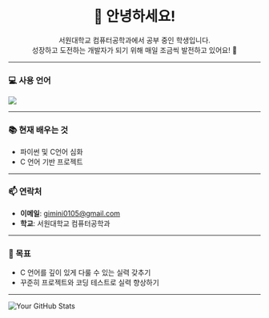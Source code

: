 <h1 align="center">👋 안녕하세요! </h1>

<p align="center">
  서원대학교 컴퓨터공학과에서 공부 중인 학생입니다.<br>
  성장하고 도전하는 개발자가 되기 위해 매일 조금씩 발전하고 있어요! 💪
</p>

---

### 💻 사용 언어
<p>
  <img src="https://img.shields.io/badge/C-00599C?style=flat&logo=c&logoColor=white"/>
</p>

---

### 📚 현재 배우는 것
- 파이썬 및 C언어 심화
- C 언어 기반 프로젝트

---

### 📫 연락처
- **이메일**: gimini0105@gmail.com
- **학교**: 서원대학교 컴퓨터공학과

---

### 🧭 목표
- C 언어를 깊이 있게 다룰 수 있는 실력 갖추기
- 꾸준히 프로젝트와 코딩 테스트로 실력 향상하기

---

![Your GitHub Stats](https://github-readme-stats.vercel.app/api?username=your-github-username&show_icons=true&theme=tokyonight)
